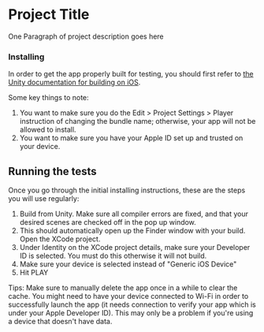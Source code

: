 # Project Title

One Paragraph of project description goes here

### Installing

In order to get the app properly built for testing, you should first refer to [the Unity documentation for building on iOS](https://unity3d.com/learn/tutorials/topics/mobile-touch/building-your-unity-game-ios-device-testing?playlist=17138).

Some key things to note:
1) You want to make sure you do the Edit > Project Settings > Player instruction of changing the bundle name; otherwise, your app will not be allowed to install.
2) You want to make sure you have your Apple ID set up and trusted on your device.

## Running the tests

Once you go through the initial installing instructions, these are the steps you will use regularly:
1) Build from Unity. Make sure all compiler errors are fixed, and that your desired scenes are checked off in the pop up window.
2) This should automatically open up the Finder window with your build. Open the XCode project.
3) Under Identity on the XCode project details, make sure your Developer ID is selected. You must do this otherwise it will not build.
4) Make sure your device is selected instead of "Generic iOS Device"
5) Hit PLAY

Tips: Make sure to manually delete the app once in a while to clear the cache. You might need to have your device connected to Wi-Fi in order to successfully launch the app (it needs connection to verify your app which is under your Apple Developer ID). This may only be a problem if you're using a device that doesn't have data.